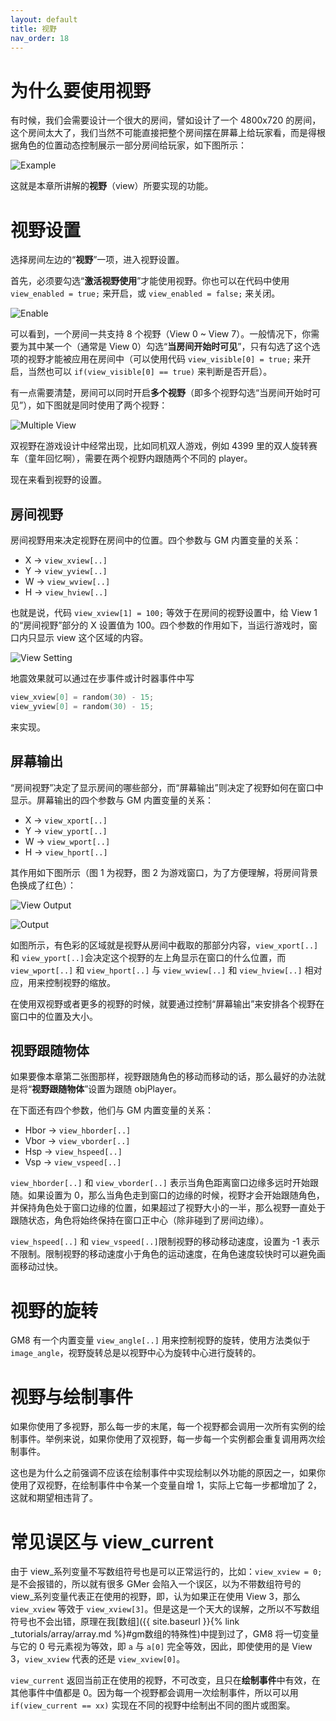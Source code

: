 ```yaml
---
layout: default
title: 视野
nav_order: 18
---
```


# 为什么要使用视野

有时候，我们会需要设计一个很大的房间，譬如设计了一个 4800x720 的房间，这个房间太大了，我们当然不可能直接把整个房间摆在屏幕上给玩家看，而是得根据角色的位置动态控制展示一部分房间给玩家，如下图所示：

![Example](/assets/images/view/example.gif)

这就是本章所讲解的**视野**（view）所要实现的功能。

# 视野设置

选择房间左边的“**视野**”一项，进入视野设置。

首先，必须要勾选“**激活视野使用**”才能使用视野。你也可以在代码中使用 `view_enabled = true;` 来开启，或 `view_enabled = false;` 来关闭。

![Enable](/assets/images/view/enable.png)

可以看到，一个房间一共支持 8 个视野（View 0 ~ View 7）。一般情况下，你需要为其中某一个（通常是 View 0）勾选“**当房间开始时可见**”，只有勾选了这个选项的视野才能被应用在房间中（可以使用代码 `view_visible[0] = true;` 来开启，当然也可以 `if(view_visible[0] == true)` 来判断是否开启）。

有一点需要清楚，房间可以同时开启**多个视野**（即多个视野勾选“当房间开始时可见”），如下图就是同时使用了两个视野：

![Multiple View](/assets/images/view/multiple_view.png)

双视野在游戏设计中经常出现，比如同机双人游戏，例如 4399 里的双人旋转赛车（童年回忆啊），需要在两个视野内跟随两个不同的 player。

现在来看到视野的设置。

## 房间视野

房间视野用来决定视野在房间中的位置。四个参数与 GM 内置变量的关系：

* X -> `view_xview[..]`
* Y -> `view_yview[..]`
* W -> `view_wview[..]`
* H -> `view_hview[..]`

也就是说，代码 `view_xview[1] = 100;` 等效于在房间的视野设置中，给 View 1 的“房间视野”部分的 X 设置值为 100。四个参数的作用如下，当运行游戏时，窗口内只显示 view 这个区域的内容。

![View Setting](/assets/images/view/view_setting.png)

地震效果就可以通过在步事件或计时器事件中写

```c
view_xview[0] = random(30) - 15;
view_yview[0] = random(30) - 15;
```

来实现。

## 屏幕输出

“房间视野”决定了显示房间的哪些部分，而“屏幕输出”则决定了视野如何在窗口中显示。屏幕输出的四个参数与 GM 内置变量的关系：

* X -> `view_xport[..]`
* Y -> `view_yport[..]`
* W -> `view_wport[..]`
* H -> `view_hport[..]`

其作用如下图所示（图 1 为视野，图 2 为游戏窗口，为了方便理解，将房间背景色换成了红色）：

![View Output](/assets/images/view/view_output.png)

![Output](/assets/images/view/output.png)

如图所示，有色彩的区域就是视野从房间中截取的那部分内容，`view_xport[..]` 和 `view_yport[..]`会决定这个视野的左上角显示在窗口的什么位置，而 `view_wport[..]` 和 `view_hport[..]` 与 `view_wview[..]` 和 `view_hview[..]` 相对应，用来控制视野的缩放。

在使用双视野或者更多的视野的时候，就要通过控制“屏幕输出”来安排各个视野在窗口中的位置及大小。

## 视野跟随物体

如果要像本章第二张图那样，视野跟随角色的移动而移动的话，那么最好的办法就是将“**视野跟随物体**”设置为跟随 objPlayer。

在下面还有四个参数，他们与 GM 内置变量的关系：

* Hbor -> `view_hborder[..]`
* Vbor -> `view_vborder[..]`
* Hsp -> `view_hspeed[..]`
* Vsp -> `view_vspeed[..]`

`view_hborder[..]` 和 `view_vborder[..]` 表示当角色距离窗口边缘多远时开始跟随。如果设置为 0，那么当角色走到窗口的边缘的时候，视野才会开始跟随角色，并保持角色处于窗口边缘的位置，如果超过了视野大小的一半，那么视野一直处于跟随状态，角色将始终保持在窗口正中心（除非碰到了房间边缘）。

`view_hspeed[..]` 和 `view_vspeed[..]`限制视野的移动移动速度，设置为 -1 表示不限制。限制视野的移动速度小于角色的运动速度，在角色速度较快时可以避免画面移动过快。

# 视野的旋转

GM8 有一个内置变量 `view_angle[..]` 用来控制视野的旋转，使用方法类似于 `image_angle`，视野旋转总是以视野中心为旋转中心进行旋转的。

# 视野与绘制事件

如果你使用了多视野，那么每一步的末尾，每一个视野都会调用一次所有实例的绘制事件。举例来说，如果你使用了双视野，每一步每一个实例都会重复调用两次绘制事件。

这也是为什么之前强调不应该在绘制事件中实现绘制以外功能的原因之一，如果你使用了双视野，在绘制事件中令某一个变量自增 1，实际上它每一步都增加了 2，这就和期望相违背了。

# 常见误区与 view_current

由于 view_系列变量不写数组符号也是可以正常运行的，比如：`view_xview = 0;` 是不会报错的，所以就有很多 GMer 会陷入一个误区，以为不带数组符号的 view_系列变量代表正在使用的视野，即，认为如果正在使用 View 3，那么 `view_xview` 等效于 `view_xview[3]`。但是这是一个天大的误解，之所以不写数组符号也不会出错，原理在我[数组]({{ site.baseurl }}{% link _tutorials/array/array.md %}#gm数组的特殊性)中提到过了，GM8 将一切变量与它的 0 号元素视为等效，即 `a` 与 `a[0]` 完全等效，因此，即使使用的是 View 3，`view_xview` 代表的还是 `view_xview[0]`。

`view_current` 返回当前正在使用的视野，不可改变，且只在**绘制事件**中有效，在其他事件中值都是 0。因为每一个视野都会调用一次绘制事件，所以可以用 `if(view_current == xx)` 实现在不同的视野中绘制出不同的图片或图案。
